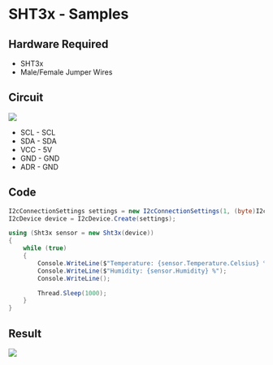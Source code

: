 # SHT3x - Samples

## Hardware Required
* SHT3x
* Male/Female Jumper Wires

## Circuit
![](SHT3x_circuit_bb.jpg)

* SCL - SCL
* SDA - SDA
* VCC - 5V
* GND - GND
* ADR - GND

## Code
```C#
I2cConnectionSettings settings = new I2cConnectionSettings(1, (byte)I2cAddress.AddrLow);
I2cDevice device = I2cDevice.Create(settings);

using (Sht3x sensor = new Sht3x(device))
{
    while (true)
    {
        Console.WriteLine($"Temperature: {sensor.Temperature.Celsius} ℃");
        Console.WriteLine($"Humidity: {sensor.Humidity} %");
        Console.WriteLine();

        Thread.Sleep(1000);
    }
}
```

## Result
![](RunningResult.jpg)
